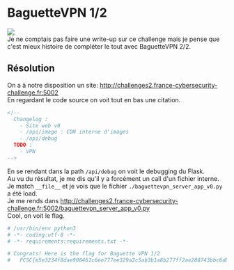 # BaguetteVPN 1/2
<img src="https://media.discordapp.net/attachments/768928242467340328/839969934016380968/unknown.png"/><br/>
Je ne comptais pas faire une write-up sur ce challenge mais je pense que c'est mieux histoire de compléter le tout avec BaguetteVPN 2/2.<br/>
## Résolution
On a à notre disposition un site: http://challenges2.france-cybersecurity-challenge.fr:5002<br/>
En regardant le code source on voit tout en bas une citation.<br/>
```HTML
<!-- 
  Changelog :
    - Site web v0
    - /api/image : CDN interne d'images
    - /api/debug
  TODO :
    - VPN
-->
```
En se rendant dans la path ```/api/debug``` on voit le debugging du Flask.<br/>
Au vu du résultat, je me dis qu'il y a forcément un call d'un fichier interne.<br/>
Je match ```__file__``` et je vois que le fichier ```./baguettevpn_server_app_v0.py``` a été load.<br/>
Je me rends dans http://challenges2.france-cybersecurity-challenge.fr:5002/baguettevpn_server_app_v0.py <br/>
Cool, on voit le flag.<br/>
```py
# /usr/bin/env python3
# -*- coding:utf-8 -*-
# -*- requirements:requirements.txt -*-

# Congrats! Here is the flag for Baguette VPN 1/2
#   FCSC{e5e3234f8dae908461c6ee777ee329a2c5ab3b1a8b277ff2ae288743bbc6d880}
```
